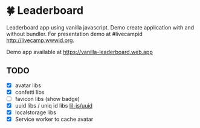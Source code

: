 # 🍀 Leaderboard

Leaderboard app using vanilla javascript. Demo create application with and without bundler. For presentation demo at #livecampid http://livecamp.wwwid.org.

Demo app available at https://vanilla-leaderboard.web.app

## TODO

- [x] avatar libs
- [x] confetti libs
- [ ] favicon libs (show badge)
- [x] uuid libs / uniq id libs [lil-js/uuid](https://github.com/lil-js/uuid)
- [x] localstorage libs
- [x] Service worker to cache avatar
